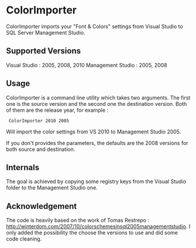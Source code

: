 ColorImporter
==============

ColorImporter imports your "Font & Colors" settings from Visual Studio to SQL Server Management Studio.


Supported Versions
-----------------------------

Visual Studio : 2005, 2008, 2010
Management Studio : 2005, 2008

Usage
-----------------------------

ColorImporter is a command line utility which takes two arguments. The first one is the source version and the second one the destination version. Both of them are the release year, for example :

     ColorImporter 2010 2005
	 
Will import the color settings from VS 2010 to Management Studio 2005.

If you don't provides the parameters, the defaults are the 2008 versions for both source and destination.


Internals
-----------------------------

The goal is achieved by copying some registry keys from the Visual Studio folder to the Management Studio one.

 Acknowledgement
 -----------------------------
 
 The code is heavily based on the work of Tomas Restrepo : http://winterdom.com/2007/10/colorschemesinsql2005managementstudio. I only added the possibility the choose the versions to use and did some code cleaning.